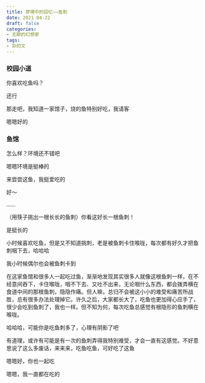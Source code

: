 ```yaml
---
title: 梦境中的回忆——鱼刺
date: 2021-04-22
draft: false
categories:
- 无聊的幻想家
tags:
- 杂的文
---
```


### 校园小道

你喜欢吃鱼吗？

还行

那走吧，我知道一家馆子，烧的鱼特别好吃，我请客

嗯嗯好的



### 鱼馆

怎么样？环境还不错吧

嗯嗯环境是挺棒的

来尝尝这鱼，我挺爱吃的

好～

……

（用筷子挑出一根长长的鱼刺）你看这好长一根鱼刺！

是挺长的

小时候喜欢吃鱼，但是又不知道挑刺，老是被鱼刺卡住喉咙，每次都有好久才把鱼刺咽下去，哈哈哈

我小时候偶尔也会被鱼刺卡到

在这家鱼馆和很多人一起吃过鱼，渐渐地发现其实很多人就像这根鱼刺一样，在不经意间吞下，卡住喉咙，咽不下去、又吐不出来，无论咽什么东西，都会拨弄横在食道中间的那根鱼刺，隐隐作痛。但人嘛，总归不会被这小小的难受和痛苦所战胜，总有很多办法处理掉它。许久之后，大家都长大了，吃鱼也更加得心应手了，很少会吃到鱼刺了，我也一样。但不知为何，每次吃鱼总感觉有根隐形的鱼刺横在喉咙。

哈哈哈，可能你是吃鱼刺多了，心理有阴影了吧

有道理，或许有可能是有一次的鱼刺弄得我特别难受，才会一直有这感觉。不好意思说了这么多废话，来来来，吃鱼吃鱼，可好吃了这鱼

嗯嗯好，你也一起吃

嗯嗯，我一直都在吃的